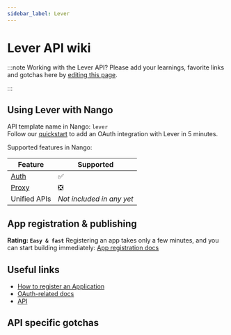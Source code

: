 ```yaml
---
sidebar_label: Lever
---
```


# Lever API wiki

:::note Working with the Lever API?
Please add your learnings, favorite links and gotchas here by [editing this page](https://github.com/nangohq/nango/tree/master/docs/docs/providers/lever.md).

:::

## Using Lever with Nango

API template name in Nango: `lever`  
Follow our [quickstart](../quickstart.md) to add an OAuth integration with Lever in 5 minutes.

Supported features in Nango:

| Feature                            | Supported                 |
| ---------------------------------- | ------------------------- |
| [Auth](/nango-auth/core-concepts)  | ✅                        |
| [Proxy](/nango-unified-apis/proxy) | ❎                        |
| Unified APIs                       | _Not included in any yet_ |

## App registration & publishing

**Rating: `Easy & fast`**
Registering an app takes only a few minutes, and you can start building immediately: [App registration docs](https://hire.lever.co/developer/oauth#getting-set-up-with-oauth)



## Useful links

- [How to register an Application](https://hire.lever.co/developer/oauth#getting-set-up-with-oauth)
- [OAuth-related docs](https://hire.lever.co/developer/oauth#oauth-at-a-high-level)
- [API](https://hire.lever.co/developer/documentation#lever-api-reference)


## API specific gotchas

